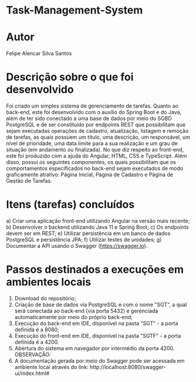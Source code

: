 # Task-Management-System

# Autor
Felipe Alencar Silva Santos

# Descrição sobre o que foi desenvolvido
Foi criado um simples sistema de gerenciamento de tarefas. Quanto ao back-end, este foi desenvolvido com o auxílio do Spring Boot e do Java, além de ter sido conectado a uma base de dados por meio do SGBD PostgreSQL e de ser constituído por endpoints REST que possibilitam que sejam executadas operações de cadastro, atualização, listagem e remoção de tarefas, as quais possuem um título, uma descrição, um responsável, um nível de prioridade, uma data limite para a sua realização e um grau de situação (em andamento ou finalizada). No que diz respeito ao front-end, este foi produzido com a ajuda do Angular, HTML, CSS e TypeScript. Além disso, possui os seguintes componentes, os quais possibilitam que os comportamentos especificados no back-end sejam executados de modo graficamente atrativo: Página Inicial, Página de Cadastro e Página de Gestão de Tarefas.

# Itens (tarefas) concluídos
a) Criar uma aplicação front-end utilizando Angular na versão mais recente;
b) Desenvolver o backend utilizando Java 11 e Spring Boot;
c) Os endpoints devem ser em REST;
e) Utilizar persistência em um banco de dados PostgreSQL e persistência JPA;
f) Utilizar testes de unidades;
g) Documentar a API usando o Swagger (https://swagger.io).

# Passos destinados a execuções em ambientes locais
1) Download do repositório;
2) Criação de base de dados via PostgreSQL e com o nome "SGT", a qual será conectada ao back-end (via porta 5432) e gerenciada automaticamente por meio do próprio back-end;
3) Execução do back-end em IDE, disponível na pasta "SGT" -  a porta definida é a 8080;
4) Execução do front-end em IDE, disponível na pasta "SGTF" - a porta definida é a 4200.
5) Abertura do sistema em navegador por intermédio da porta 4200.
OBSERVAÇÃO:
6) A documentação gerada por meio do Swagger pode ser acessada em ambiente local através do link: http://localhost:8080/swagger-ui/index.html#

   
